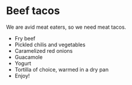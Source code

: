 

# Beef tacos


We are avid meat eaters, so we need meat tacos.

- Fry beef
- Pickled chilis and vegetables
- Caramelized red onions
- Guacamole
- Yogurt
- Tortilla of choice, warmed in a dry pan
- Enjoy!
